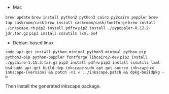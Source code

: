 
* Mac

`brew update`
`brew install python2 python3 cairo py2cairo poppler`
`brew tap caskroom/cask`
`brew install caskroom/cask/fontforge`
`brew install ./inkscape.rb`
`pip2 install pdfrw`
`pip2 install ./pypoppler-0.12.2-jdr.tar.gz`
`pip3 install cssutils lxml bs4`

* Debian-based linux

`sudo apt-get install python-minimal python3-minimal python-pip python3-pip python-poppler fontforge libcairo2-dev`
`pip2 install ./pycairo-1.15.3.tar.gz`
`pip2 install pdfrw`
`pip3 install cssutils lxml bs4`
`sudo apt-get build-dep inkscape`
`sudo apt-get source inkscape`
`cd inkscape-[version] && patch -n1 < ../inkscape.patch && dpkg-buildpkg -b`

Then install the generated inkscape package.

